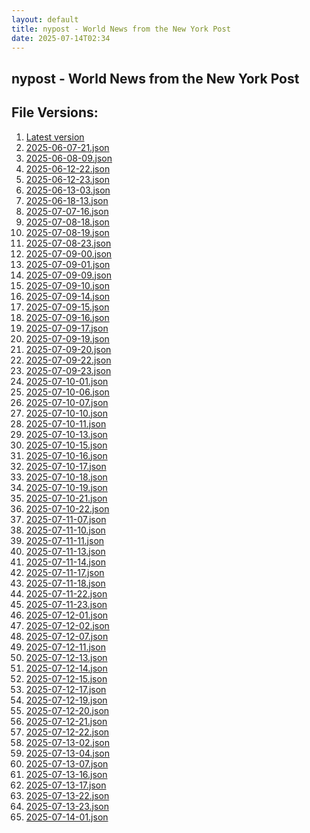 ```yaml
---
layout: default
title: nypost - World News from the New York Post
date: 2025-07-14T02:34
---
```


## nypost - World News from the New York Post

<div id="data-chart"></div>
<div id="data-table"></div>
<script>
document.addEventListener('DOMContentLoaded', function(){
  document.getElementById('data-table').textContent = 'This source isn't supported for tables yet.';
});
</script>

## File Versions:
1. [Latest version](./latest.json)
2. [2025-06-07-21.json](./2025-06-07-21.json)
3. [2025-06-08-09.json](./2025-06-08-09.json)
4. [2025-06-12-22.json](./2025-06-12-22.json)
5. [2025-06-12-23.json](./2025-06-12-23.json)
6. [2025-06-13-03.json](./2025-06-13-03.json)
7. [2025-06-18-13.json](./2025-06-18-13.json)
8. [2025-07-07-16.json](./2025-07-07-16.json)
9. [2025-07-08-18.json](./2025-07-08-18.json)
10. [2025-07-08-19.json](./2025-07-08-19.json)
11. [2025-07-08-23.json](./2025-07-08-23.json)
12. [2025-07-09-00.json](./2025-07-09-00.json)
13. [2025-07-09-01.json](./2025-07-09-01.json)
14. [2025-07-09-09.json](./2025-07-09-09.json)
15. [2025-07-09-10.json](./2025-07-09-10.json)
16. [2025-07-09-14.json](./2025-07-09-14.json)
17. [2025-07-09-15.json](./2025-07-09-15.json)
18. [2025-07-09-16.json](./2025-07-09-16.json)
19. [2025-07-09-17.json](./2025-07-09-17.json)
20. [2025-07-09-19.json](./2025-07-09-19.json)
21. [2025-07-09-20.json](./2025-07-09-20.json)
22. [2025-07-09-22.json](./2025-07-09-22.json)
23. [2025-07-09-23.json](./2025-07-09-23.json)
24. [2025-07-10-01.json](./2025-07-10-01.json)
25. [2025-07-10-06.json](./2025-07-10-06.json)
26. [2025-07-10-07.json](./2025-07-10-07.json)
27. [2025-07-10-10.json](./2025-07-10-10.json)
28. [2025-07-10-11.json](./2025-07-10-11.json)
29. [2025-07-10-13.json](./2025-07-10-13.json)
30. [2025-07-10-15.json](./2025-07-10-15.json)
31. [2025-07-10-16.json](./2025-07-10-16.json)
32. [2025-07-10-17.json](./2025-07-10-17.json)
33. [2025-07-10-18.json](./2025-07-10-18.json)
34. [2025-07-10-19.json](./2025-07-10-19.json)
35. [2025-07-10-21.json](./2025-07-10-21.json)
36. [2025-07-10-22.json](./2025-07-10-22.json)
37. [2025-07-11-07.json](./2025-07-11-07.json)
38. [2025-07-11-10.json](./2025-07-11-10.json)
39. [2025-07-11-11.json](./2025-07-11-11.json)
40. [2025-07-11-13.json](./2025-07-11-13.json)
41. [2025-07-11-14.json](./2025-07-11-14.json)
42. [2025-07-11-17.json](./2025-07-11-17.json)
43. [2025-07-11-18.json](./2025-07-11-18.json)
44. [2025-07-11-22.json](./2025-07-11-22.json)
45. [2025-07-11-23.json](./2025-07-11-23.json)
46. [2025-07-12-01.json](./2025-07-12-01.json)
47. [2025-07-12-02.json](./2025-07-12-02.json)
48. [2025-07-12-07.json](./2025-07-12-07.json)
49. [2025-07-12-11.json](./2025-07-12-11.json)
50. [2025-07-12-13.json](./2025-07-12-13.json)
51. [2025-07-12-14.json](./2025-07-12-14.json)
52. [2025-07-12-15.json](./2025-07-12-15.json)
53. [2025-07-12-17.json](./2025-07-12-17.json)
54. [2025-07-12-19.json](./2025-07-12-19.json)
55. [2025-07-12-20.json](./2025-07-12-20.json)
56. [2025-07-12-21.json](./2025-07-12-21.json)
57. [2025-07-12-22.json](./2025-07-12-22.json)
58. [2025-07-13-02.json](./2025-07-13-02.json)
59. [2025-07-13-04.json](./2025-07-13-04.json)
60. [2025-07-13-07.json](./2025-07-13-07.json)
61. [2025-07-13-16.json](./2025-07-13-16.json)
62. [2025-07-13-17.json](./2025-07-13-17.json)
63. [2025-07-13-22.json](./2025-07-13-22.json)
64. [2025-07-13-23.json](./2025-07-13-23.json)
65. [2025-07-14-01.json](./2025-07-14-01.json)
